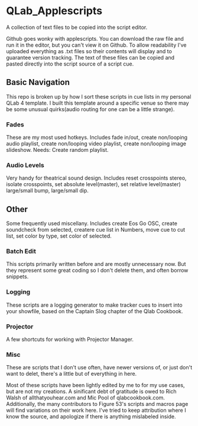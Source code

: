 # QLab_Applescripts

A collection of text files to be copied into the script editor.

Github goes wonky with applescripts. You can download the raw file and run
it in the editor, but you can't view it on Github. To allow readability I've
uploaded everything as .txt files so their contents will display and to guarantee
version tracking. The text of these files can be copied and pasted directly
into the script source of a script cue.

## Basic Navigation

This repo is broken up by how I sort these scripts in cue lists in my personal
QLab 4 template. I built this template around a specific venue so there may be some
unusual quirks(audio routing for one can be a little strange).

### Fades

These are my most used hotkeys. Includes fade in/out, create non/looping
audio playlist, create non/looping video playlist, create non/looping
image slideshow. Needs: Create random playlist.

### Audio Levels

Very handy for theatrical sound design. Includes reset crosspoints stereo,
isolate crosspoints, set absolute level(master), set relative level(master)
large/small bump, large/small dip.

## Other

Some frequently used miscellany. Includes create Eos Go OSC, create soundcheck
from selected, createre cue list in Numbers, move cue to cut list, set color
by type, set color of selected.

### Batch Edit

This scripts primarily written before and are mostly unnecessary now. But
they represent some great coding so I don't delete them, and often borrow
snippets.

### Logging

These scripts are a logging generator to make tracker cues to insert into
your showfile, based on the Captain Slog chapter of the Qlab Cookbook.

### Projector

A few shortcuts for working with Projector Manager.

### Misc

These are scripts that I don't use often, have newer versions of, or just
don't want to delet, there's a little but of everything in here.

Most of these scripts have been lightly edited by me to for my use cases,
but are not my creations. A sinificant debt of gratitude is owed to Rich
Walsh of allthatyouhear.com and Mic Pool of qlabcookbook.com. Additionally,
the many contributors to Figure 53's scripts and macros page will find
variations on their work here. I've tried to keep attribution where I know
the source, and apologize if there is anything mislabeled inside.
